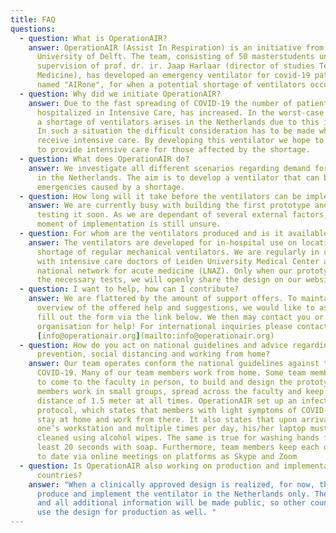 ```yaml
---
title: FAQ
questions:
  - question: What is OperationAIR?
    answer: OperationAIR (Assist In Respiration) is an initiative from the Technical
      University of Delft. The team, consisting of 50 masterstudents under
      supervision of prof. dr. ir. Jaap Harlaar (director of studies Technical
      Medicine), has developed an emergency ventilator for covid-19 patients,
      named "AIRone", for when a potential shortage of ventilators occurs.
  - question: Why did we initiate OperationAIR?
    answer: Due to the fast spreading of COVID-19 the number of patients that are
      hospitalized in Intensive Care, has increased. In the worst-case scenario
      a shortage of ventilators arises in the Netherlands due to this increase.
      In such a situation the difficult consideration has to be made who is to
      receive intensive care. By developing this ventilator we hope to be able
      to provide intensive care for those affected by the shortage.
  - question: What does OperationAIR do?
    answer: We investigate all different scenarios regarding demand for ventilators
      in the Netherlands. The aim is to develop a ventilator that can be used in
      emergencies caused by a shortage.
  - question: How long will it take before the ventilators can be implemented?
    answer: We are currently busy with building the first prototype and hope to be
      testing it soon. As we are dependant of several external factors, the
      moment of implementation is still unsure.
  - question: For whom are the ventilators produced and is it available for everyone?
    answer: The ventilators are developed for in-hospital use on locations with a
      shortage of regular mechanical ventilators. We are regularly in contact
      with intensive care doctors of Leiden University Medical Center and the
      national network for acute medicine (LNAZ). Only when our prototype passes
      the necessary tests, we will openly share the design on our website.
  - question: I want to help, how can I contribute?
    answer: We are flattered by the amount of support offers. To maintain an
      overview of the offered help and suggestions, we would like to ask you to
      fill out the form via the link below. We then may contact you or you
      organisation for help! For international inquiries please contact
      [info@operationair.org](mailto:info@operationair.org)
  - question: How do you act on national guidelines and advice regarding infection
      prevention, social distancing and working from home?
    answer: Our team operates conform the national guidelines against the spread of
      COVID-19. Many of our team members work from home. Some team members need
      to come to the faculty in person, to build and design the prototype. Those
      members work in small groups, spread across the faculty and keep a
      distance of 1.5 meter at all times. OperationAIR set up an infection
      protocol, which states that members with light symptoms of COVID-19 should
      stay at home and work from there. It also states that upon arrival at
      one’s workstation and multiple times per day, his/her laptop must be
      cleaned using alcohol wipes. The same is true for washing hands for at
      least 20 seconds with soap. Furthermore, team members keep each other up
      to date via online meetings on platforms as Skype and Zoom
  - question: Is OperationAIR also working on production and implementation in other
      countries?
    answer: "When a clinically approved design is realized, for now, the aim is to
      produce and implement the ventilator in the Netherlands only. The design
      and all additional information will be made public, so other countries can
      use the design for production as well. "
---
```

